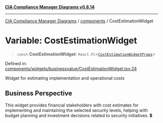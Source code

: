 [**CIA Compliance Manager Diagrams v0.8.14**](../../README.md)

***

[CIA Compliance Manager Diagrams](../../modules.md) / [components](../README.md) / CostEstimationWidget

# Variable: CostEstimationWidget

> `const` **CostEstimationWidget**: `React.FC`\<[`CostEstimationWidgetProps`](../../types/widgets/interfaces/CostEstimationWidgetProps.md)\>

Defined in: [components/widgets/businessvalue/CostEstimationWidget.tsx:24](https://github.com/Hack23/cia-compliance-manager/blob/257dd569f432a46611a1746c832a7e3d29232229/src/components/widgets/businessvalue/CostEstimationWidget.tsx#L24)

Widget for estimating implementation and operational costs

## Business Perspective

This widget provides financial stakeholders with cost estimates
for implementing and maintaining the selected security levels,
helping with budget planning and investment decisions related
to security initiatives. 💲
